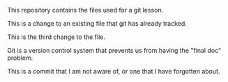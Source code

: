 This repository contains the files used for a git lesson.

This is a change to an existing file that git has already tracked.

This is the third change to the file.

Git is a version control system that prevents us from having the "final doc" problem.

This is a commit that I am not aware of, or one that I have forgotten about.
